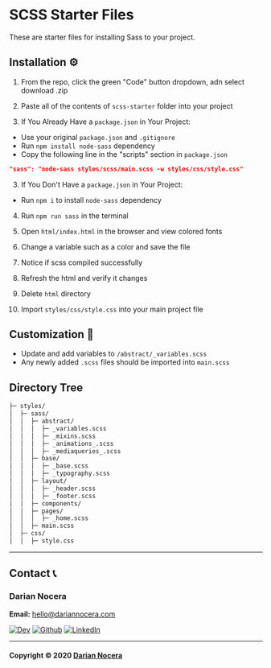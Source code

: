 # SCSS Starter Files

These are starter files for installing Sass to your project.

## Installation :gear:

1. From the repo, click the green "Code" button dropdown, adn select download .zip

2. Paste all of the contents of `scss-starter` folder into your project

3. If You Already Have a `package.json` in Your Project:

- Use your original `package.json` and `.gitignore`
- Run `npm install node-sass` dependency
- Copy the following line in the "scripts" section in `package.json`

```json
"sass": "node-sass styles/scss/main.scss -w styles/css/style.css"
```

3. If You Don't Have a `package.json` in Your Project:

- Run `npm i` to install `node-sass` dependency

4. Run `npm run sass` in the terminal

5. Open `html/index.html` in the browser and view colored fonts

6. Change a variable such as a color and save the file

7. Notice if scss compiled successfully

8. Refresh the html and verify it changes

9. Delete `html` directory

10. Import `styles/css/style.css` into your main project file

## Customization :art:

- Update and add variables to `/abstract/_variables.scss`
- Any newly added `.scss` files should be imported into `main.scss`

## Directory Tree

```bash
├─ styles/
│  ├─ sass/
│  │  ├─ abstract/
│  │  │  ├─ _variables.scss
│  │  │  ├─ _mixins.scss
│  │  │  ├─ _animations_.scss
│  │  │  ├─ _mediaqueries_.scss
│  │  ├─ base/
│  │  │  ├─ _base.scss
│  │  │  ├─ _typography.scss
│  │  ├─ layout/
│  │  │  ├─ _header.scss
│  │  │  ├─ _footer.scss
│  │  ├─ components/
│  │  ├─ pages/
│  │  │  ├─ _home.scss
│  │  ├─ main.scss
│  ├─ css/
│  │  ├─ style.css
```

---

## Contact :telephone_receiver:

### Darian Nocera

**Email:** [hello@dariannocera.com](mailto:hello@dariannocera.com)

[![Dev](https://img.shields.io/badge/dev.to-0A0A0A?style=for-the-badge&logo=dev.to&logoColor=white)](https://dev.to/darnocer) [![Github](https://img.shields.io/badge/GitHub-100000?style=for-the-badge&logo=github&logoColor=white)](https:/.github.com/darnocer) [![LinkedIn](https://img.shields.io/badge/LinkedIn-0077B5?style=for-the-badge&logo=linkedin&logoColor=white)](https://linkedin.com/in/darian-nocera)

---

#### Copyright &copy; 2020 [Darian Nocera](https://www.darnocer.io)
